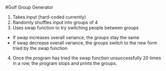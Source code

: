 #Golf Group Generator

1. Takes input (hard-coded currently)
2. Randomly shuffles input into groups of 4
3. Uses swap function to try switching people between groups
  * If swap increases overall variance, the groups stay the same
  * If swap decrease overall variance, the groups switch to the new form tried by the swap function
4. Once the program has tried the swap function unsuccessfully 20 times in a row, the program stops and prints the groups.

